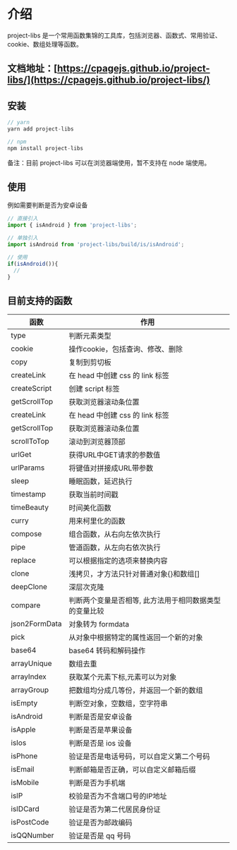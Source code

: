 # 介绍
project-libs 是一个常用函数集锦的工具库，包括浏览器、函数式、常用验证、cookie、数组处理等函数。

## 文档地址：[https://cpagejs.github.io/project-libs/](https://cpagejs.github.io/project-libs/)

## 安装
```js
// yarn
yarn add project-libs

// npm
npm install project-libs

```
备注：目前 project-libs 可以在浏览器端使用，暂不支持在 node 端使用。

## 使用
例如需要判断是否为安卓设备
```js
// 直接引入
import { isAndroid } from 'project-libs';

// 单独引入
import isAndroid from 'project-libs/build/is/isAndroid';

// 使用
if(isAndroid()){
  // 
}
```

## 目前支持的函数
| 函数 | 作用 | 
| --- | --- | 
| type | 判断元素类型 | 
| cookie | 操作cookie，包括查询、修改、删除 | 
| copy | 复制到剪切板 | 
| createLink | 在 head 中创建 css 的 link 标签 | 
| createScript | 创建 script 标签 | 
| getScrollTop | 获取浏览器滚动条位置 | 
| createLink | 在 head 中创建 css 的 link 标签 | 
| getScrollTop | 获取浏览器滚动条位置 | 
| scrollToTop | 滚动到浏览器顶部 | 
| urlGet | 获得URL中GET请求的参数值 | 
| urlParams | 将键值对拼接成URL带参数 | 
| sleep | 睡眠函数，延迟执行 | 
| timestamp | 获取当前时间戳 | 
| timeBeauty | 时间美化函数 | 
| curry | 用来柯里化的函数 | 
| compose | 组合函数，从右向左依次执行 | 
| pipe | 管道函数，从左向右依次执行 | 
| replace | 可以根据指定的选项来替换内容 | 
| clone | 浅拷贝，才方法只针对普通对象{}和数组[] | 
| deepClone | 深层次克隆 | 
| compare | 判断两个变量是否相等, 此方法用于相同数据类型的变量比较 | 
| json2FormData | 对象转为 formdata | 
| pick | 从对象中根据特定的属性返回一个新的对象 | 
| base64 | base64 转码和解码操作 | 
| arrayUnique | 数组去重 | 
| arrayIndex | 获取某个元素下标,元素可以为对象 | 
| arrayGroup | 把数组均分成几等份，并返回一个新的数组 | 
| isEmpty | 判断空对象，空数组，空字符串 | 
| isAndroid | 判断是否是安卓设备 | 
| isApple | 判断是否是苹果设备 | 
| isIos | 判断是否是 ios 设备 | 
| isPhone | 验证是否是电话号码，可以自定义第二个号码 | 
| isEmail | 判断邮箱是否正确，可以自定义邮箱后缀 | 
| isMobile | 判断是否为手机端 | 
| isIP | 校验是否为不含端口号的IP地址 | 
| isIDCard | 验证是否为第二代居民身份证 | 
| isPostCode | 验证是否为邮政编码 | 
| isQQNumber | 验证是否是 qq 号码 | 